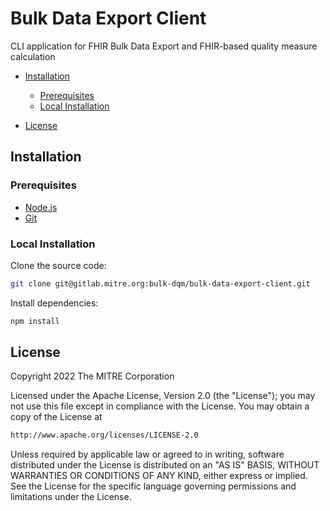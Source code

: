 # Bulk Data Export Client

CLI application for FHIR Bulk Data Export and FHIR-based quality measure calculation

- [Installation](#installation)

  - [Prerequisites](#prerequisites)
  - [Local Installation](#local-installation)

- [License](#license)

## Installation

### Prerequisites
- [Node.js](https://nodejs.org/en/)
- [Git](https://git-scm.com/)

### Local Installation

Clone the source code:

```bash
git clone git@gitlab.mitre.org:bulk-dqm/bulk-data-export-client.git
```

Install dependencies:

```bash
npm install
```

## License

Copyright 2022 The MITRE Corporation

Licensed under the Apache License, Version 2.0 (the "License"); you may not use this file except in compliance with the License. You may obtain a copy of the License at

```bash
http://www.apache.org/licenses/LICENSE-2.0
```

Unless required by applicable law or agreed to in writing, software distributed under the License is distributed on an "AS IS" BASIS, WITHOUT WARRANTIES OR CONDITIONS OF ANY KIND, either express or implied. See the License for the specific language governing permissions and limitations under the License.
